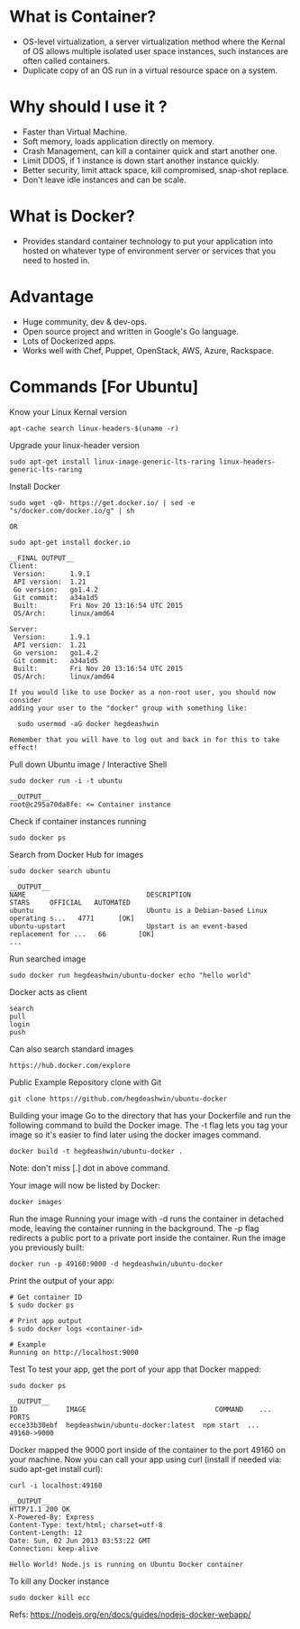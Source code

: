 # What is Container?
* OS-level virtualization, a server virtualization method where the Kernal of OS allows multiple isolated user space instances, such instances are often called containers.
* Duplicate copy of an OS run in a virtual resource space on a system.

# Why should I use it ?
* Faster than Virtual Machine.
* Soft memory, loads application directly on memory.
* Crash Management, can kill a container quick and start another one.
* Limit DDOS, if 1 instance is down start another instance quickly.
* Better security, limit attack space, kill compromised, snap-shot replace.
* Don't leave idle instances and can be scale.

# What is Docker?
* Provides standard container technology to put your application into hosted on whatever type of environment server or services that you need to hosted in.

# Advantage
* Huge community, dev & dev-ops.
* Open source project and written in Google's Go language.
* Lots of Dockerized apps.
* Works well with Chef, Puppet, OpenStack, AWS, Azure, Rackspace.

# Commands [For Ubuntu]

Know your Linux Kernal version
```
apt-cache search linux-headers-$(uname -r)
```

Upgrade your linux-header version
```
sudo apt-get install linux-image-generic-lts-raring linux-headers-generic-lts-raring
```

Install Docker
```
sudo wget -qO- https://get.docker.io/ | sed -e "s/docker.com/docker.io/g" | sh

OR

sudo apt-get install docker.io

__FINAL OUTPUT__
Client:
 Version:      1.9.1
 API version:  1.21
 Go version:   go1.4.2
 Git commit:   a34a1d5
 Built:        Fri Nov 20 13:16:54 UTC 2015
 OS/Arch:      linux/amd64

Server:
 Version:      1.9.1
 API version:  1.21
 Go version:   go1.4.2
 Git commit:   a34a1d5
 Built:        Fri Nov 20 13:16:54 UTC 2015
 OS/Arch:      linux/amd64

If you would like to use Docker as a non-root user, you should now consider
adding your user to the "docker" group with something like:

  sudo usermod -aG docker hegdeashwin

Remember that you will have to log out and back in for this to take effect!
```

Pull down Ubuntu image / Interactive Shell
```
sudo docker run -i -t ubuntu

__OUTPUT__
root@c295a70da8fe: <= Container instance
```

Check if container instances running
```
sudo docker ps
```

Search from Docker Hub for images
```
sudo docker search ubuntu

__OUTPUT__
NAME                              DESCRIPTION                                     STARS     OFFICIAL   AUTOMATED
ubuntu                            Ubuntu is a Debian-based Linux operating s...   4771      [OK]       
ubuntu-upstart                    Upstart is an event-based replacement for ...   66        [OK]      
...

```

Run searched image
```
sudo docker run hegdeashwin/ubuntu-docker echo "hello world"
```

Docker acts as client
```
search
pull
login
push
```

Can also search standard images
```
https://hub.docker.com/explore
```

Public Example Repository clone with Git
```
git clone https://github.com/hegdeashwin/ubuntu-docker
```

Building your image
Go to the directory that has your Dockerfile and run the following command to build the Docker image. The -t flag lets you tag your image so it's easier to find later using the docker images command.
```
docker build -t hegdeashwin/ubuntu-docker .
```
Note: don't miss [.] dot in above command.

Your image will now be listed by Docker:
```
docker images
```

Run the image
Running your image with -d runs the container in detached mode, leaving the container running in the background. The -p flag redirects a public port to a private port inside the container. Run the image you previously built:
```
docker run -p 49160:9000 -d hegdeashwin/ubuntu-docker
```

Print the output of your app:
```
# Get container ID
$ sudo docker ps

# Print app output
$ sudo docker logs <container-id>

# Example
Running on http://localhost:9000
```

Test
To test your app, get the port of your app that Docker mapped:
```
sudo docker ps

__OUTPUT__
ID            IMAGE                                COMMAND    ...   PORTS
ecce33b30ebf  hegdeashwin/ubuntu-docker:latest  npm start  ...   49160->9000
```

Docker mapped the 9000 port inside of the container to the port 49160 on your machine.
Now you can call your app using curl (install if needed via: sudo apt-get install curl):
```
curl -i localhost:49160

__OUTPUT__
HTTP/1.1 200 OK
X-Powered-By: Express
Content-Type: text/html; charset=utf-8
Content-Length: 12
Date: Sun, 02 Jun 2013 03:53:22 GMT
Connection: keep-alive

Hello World! Node.js is running on Ubuntu Docker container
```

To kill any Docker instance
```
sudo docker kill ecc
```


Refs:
https://nodejs.org/en/docs/guides/nodejs-docker-webapp/
